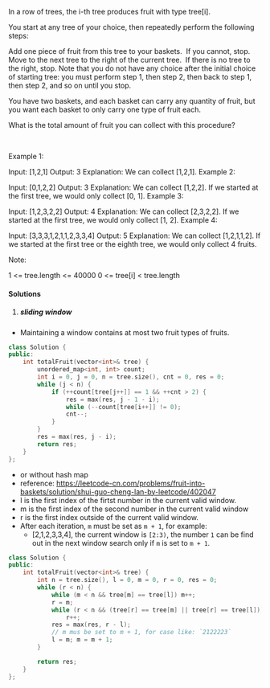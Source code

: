 In a row of trees, the i-th tree produces fruit with type tree[i].

You start at any tree of your choice, then repeatedly perform the following steps:

Add one piece of fruit from this tree to your baskets.  If you cannot, stop.
Move to the next tree to the right of the current tree.  If there is no tree to the right, stop.
Note that you do not have any choice after the initial choice of starting tree: you must perform step 1, then step 2, then back to step 1, then step 2, and so on until you stop.

You have two baskets, and each basket can carry any quantity of fruit, but you want each basket to only carry one type of fruit each.

What is the total amount of fruit you can collect with this procedure?

 

Example 1:

Input: [1,2,1]
Output: 3
Explanation: We can collect [1,2,1].
Example 2:

Input: [0,1,2,2]
Output: 3
Explanation: We can collect [1,2,2].
If we started at the first tree, we would only collect [0, 1].
Example 3:

Input: [1,2,3,2,2]
Output: 4
Explanation: We can collect [2,3,2,2].
If we started at the first tree, we would only collect [1, 2].
Example 4:

Input: [3,3,3,1,2,1,1,2,3,3,4]
Output: 5
Explanation: We can collect [1,2,1,1,2].
If we started at the first tree or the eighth tree, we would only collect 4 fruits.
 

Note:

1 <= tree.length <= 40000
0 <= tree[i] < tree.length

#### Solutions

1. ##### sliding window

- Maintaining a window contains at most two fruit types of fruits.

```cpp
class Solution {
public:
    int totalFruit(vector<int>& tree) {
        unordered_map<int, int> count;
        int i = 0, j = 0, n = tree.size(), cnt = 0, res = 0;
        while (j < n) {
            if (++count[tree[j++]] == 1 && ++cnt > 2) {
                res = max(res, j - 1 - i);
                while (--count[tree[i++]] != 0);
                cnt--;
            }
        }
        res = max(res, j - i);
        return res;
    }
};
```

- or without hash map
- reference: https://leetcode-cn.com/problems/fruit-into-baskets/solution/shui-guo-cheng-lan-by-leetcode/402047
- l is the first index of the firtst number in the current valid window.
- m is the first index of the second number in the current valid window
- r is the first index outside of the current valid window.
- After each iteration, `m` must be set as `m + 1`, for example:
    - [2,1,2,3,3,4], the current window is `[2:3)`, the number `1` can be find out in the next window search only if `m` is set to `m + 1`.

```cpp
class Solution {
public:
    int totalFruit(vector<int>& tree) {
        int n = tree.size(), l = 0, m = 0, r = 0, res = 0;
        while (r < n) {
            while (m < n && tree[m] == tree[l]) m++;
            r = m;
            while (r < n && (tree[r] == tree[m] || tree[r] == tree[l]))
                r++;
            res = max(res, r - l);
            // m mus be set to m + 1, for case like: `2122223`
            l = m; m = m + 1;
        }

        return res;
    }
};
```